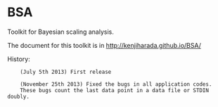 BSA
===

Toolkit for Bayesian scaling analysis.

The document for this toolkit is in
       http://kenjiharada.github.io/BSA/

History:

        (July 5th 2013) First release

        (November 25th 2013) Fixed the bugs in all application codes.
        These bugs count the last data point in a data file or STDIN doubly.
